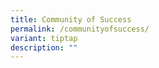 ```yaml
---
title: Community of Success
permalink: /communityofsuccess/
variant: tiptap
description: ""
---
```

